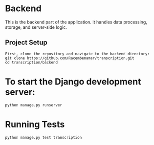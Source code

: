 # Backend

This is the backend part of the application. It handles data processing, storage, and server-side logic.

## Project Setup

```
First, clone the repository and navigate to the backend directory:
git clone https://github.com/Racembenamar/transcription.git
cd transcription/backend
```
# To start the Django development server:

```
python manage.py runserver
```
# Running Tests

```
python manage.py test transcription
```
